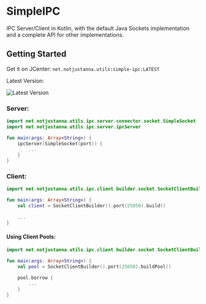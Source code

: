 # SimpleIPC
IPC Server/Client in Kotlin, with the default Java Sockets implementation and a complete API for other implementations.

## Getting Started

Get it on JCenter: `net.notjustanna.utils:simple-ipc:LATEST`

Latest Version:

![Latest Version](https://api.bintray.com/packages/notjustanna/maven/simple-ipc/images/download.svg)

### Server:

```kotlin
import net.notjustanna.utils.ipc.server.connector.socket.SimpleSocket
import net.notjustanna.utils.ipc.server.ipcServer

fun main(args: Array<String>) {
    ipcServer(SimpleSocket(port)) {
        ...
    }
}
```

### Client:

```kotlin
import net.notjustanna.utils.ipc.client.builder.socket.SocketClientBuilder

fun main(args: Array<String>) {
    val client = SocketClientBuilder().port(25050).build()
    
    ...
}
```

#### Using Client Pools:
```kotlin
import net.notjustanna.utils.ipc.client.builder.socket.SocketClientBuilder

fun main(args: Array<String>) {
    val pool = SocketClientBuilder().port(25050).buildPool()
    
    pool.borrow { 
        ...
    }
}
```
